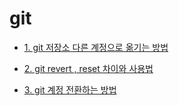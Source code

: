 # git
- [1. git 저장소 다른 계정으로 옮기는 방법](https://ad-astra0617.tistory.com/13)

- [2. git revert , reset 차이와 사용법](https://ad-astra0617.tistory.com/5)

- [3. git 계정 전환하는 방법](https://ad-astra0617.tistory.com/29)
